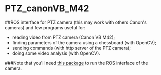 # PTZ_canonVB_M42

##ROS interface for PTZ camera (this may work with others Canon's cameras) and few programs useful for:
- reading video from PTZ camera (Canon VB M42);
- finding parameters of the camera using a chessboard (with OpenCV);
- sending commands (with http server of the PTZ camera);
- doing some video analysis (with OpenCV).

###Note that you'll need [this package](https://github.com/BrunoDatoMeneses/M1_ISTR/tree/master/Ligne_transitique_MONTRAC) to run the ROS interface of the camera.

